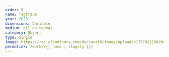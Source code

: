 ```yaml
---
order: 8
name: Tagtraum
year: 2023
dimensions: Variable
medium: oil on canvas
category: Object
type: Single
image: https://res.cloudinary.com/dyciaxri0/image/upload/v1737022298/Works/Archiv/Heinemann_Tagtraum_2023_2400x1800x35mm_web_hyrd7r.jpg
permalink: /works/{{ name | slugify }}/
---
```

